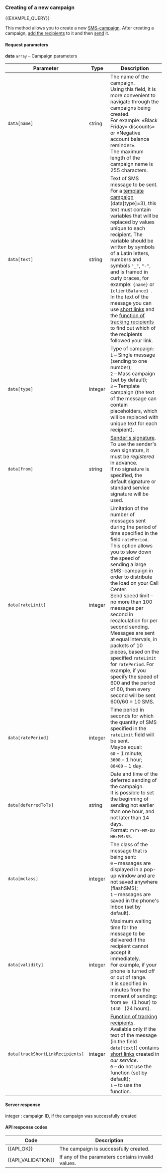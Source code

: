 ### Creating of a new campaign
{{EXAMPLE_QUERY}}

This method allows you to create a new [SMS-campaign](other#glossary-sms-campaign). 
After creating a campaign, [add the recipients](#addRecipients) to it and then [send](#send) it.

#### Request parameters

**data** `array` – Campaign parameters 

 Parameter                       | Type     | Description
--------------------------------|---------|-----------
`data[name]`                    | string  | The name of the campaign.<br>Using this field, it is more convenient to navigate through the campaigns being created.<br>For example: «Black Friday» discounts» or «Negative account balance reminder».<br>The maximum length of the campaign name is 255 characters. 
`data[text]`                    | string  | Text of SMS message to be sent.<br>For a [template campaign](other#glossary-template) (data[type]=3), this text must contain variables that will be replaced by values unique to each recipient. The variable should be written by symbols of a Latin letters, numbers and symbols `"_"`, `"-"`, and is framed in curly braces, for example: `{name}` or `{clientBalance} `.<br>In the text of the message you can use [short links](other#glossary-shortlink) and the [function of tracking recipients](other#glossary-recipienttracking) to find out which of the recipients followed your link. 
`data[type]`                    | integer | Type of campaign:<br>`1` – Single message (sending to one number);<br>`2` – Mass campaign (set by default);<br>`3` – Template campaign (the text of the message can contain placeholders, which will be replaced with unique text for each recipient).
`data[from]`                    | string  | [Sender's signature](other#glossary-sender-id).<br>To use the sender's own signature, it must be *registered* in advance.<br>If no signature is specified, the default signature or standard service signature will be used.
`data[rateLimit]`               | integer | Limitation of the number of messages sent during the period of time specified in the field `ratePeriod`.<br>This option allows you to slow down the speed of sending a large SMS-campaign in order to distribute the load on your Call Center.<br>Send speed limit – no more than 100 messages per second in recalculation for per second sending.<br>Messages are sent at equal intervals, in packets of 10 pieces, based on the specified `rateLimit` for `ratePeriod`. For example, if you specify the speed of 600 and the period of 60, then every second will be sent 600/60 = 10 SMS.
`data[ratePeriod]`              | integer |  Time period in seconds for which the quantity of SMS specified in the `rateLimit` field will be sent.<br>Maybe equal:<br>`60` – 1 minute;<br>`3600` – 1 hour;<br>`86400` – 1 day.
`data[deferredToTs]`            | string  |  Date and time of the deferred sending of the campaign.<br>It is possible to set the beginning of sending not earlier than one hour, and not later than 14 days.<br>Format: `YYYY-MM-DD HH:MM:SS`. 
`data[mclass]`                  | integer |  The class of the message that is being sent:<br>`0` – messages are displayed in a pop-up window and are not saved anywhere (flashSMS);<br>`1` – messages are saved in the phone's Inbox (set by default).
`data[validity]`                | integer |  Maximum waiting time for the message to be delivered if the recipient cannot accept it immediately.<br>For example, if your phone is turned off or out of range.<br>It is specified in minutes from the moment of sending: from `60 ` (1 hour) to `1440 ` (24 hours).
`data[trackShortLinkRecipients]`| integer |  [Function of tracking recipients](other#glossary-recipienttracking).<br>Available only if the text of the message (in the field `data[text]`) contains [short links](other#glossary-shortlink) created in *our service*.<br>`0` – do not use the function (set by default);<br>`1` – to use the function.

#### Server response
integer : campaign ID, if the campaign was successfully created


#### API response codes

Code | Description
----|----
{{API_OK}}         | The campaign is successfully created.
{{API_VALIDATION}} | If any of the parameters contains invalid values.
